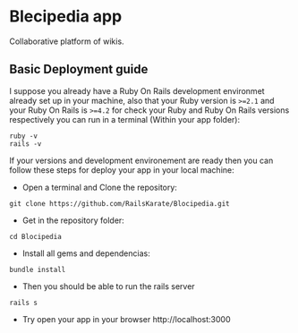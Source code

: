 # Blecipedia app
Collaborative platform of wikis.

## Basic Deployment guide
I suppose you already have a Ruby On Rails development environmet already set up in your machine, also that your Ruby version is `>=2.1` and your Ruby On Rails is `>=4.2` for check your Ruby and Ruby On Rails versions respectively you can run in a terminal (Within your app folder):
```
ruby -v
rails -v
```

If your versions and development environement are ready then you can follow these steps for deploy your app in your local machine:

* Open a terminal and Clone the repository:

```
git clone https://github.com/RailsKarate/Blocipedia.git
```

* Get in the repository folder:
```
cd Blocipedia
```

* Install all gems and dependencias:
```
bundle install
```

* Then you should be able to run the rails server
```
rails s
```

* Try open your app in your browser http://localhost:3000
